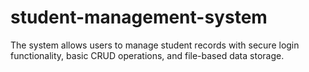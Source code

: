 # student-management-system
The system allows users to manage student records with secure login functionality, basic CRUD operations, and file-based data storage.
